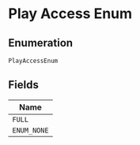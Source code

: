 
# Play Access Enum

## Enumeration

`PlayAccessEnum`

## Fields

| Name |
|  --- |
| `FULL` |
| `ENUM_NONE` |

